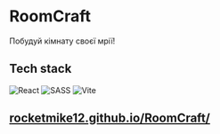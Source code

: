 # RoomCraft
Побудуй кімнату своєї мрії!

## Tech stack

![React](https://img.shields.io/badge/React-74c7ec?style=for-the-badge&logo=React&logoColor=000000)
![SASS](https://img.shields.io/badge/sass-cba6f7?style=for-the-badge&logo=sass&logoColor=000000)
![Vite](https://img.shields.io/badge/vite-eba0ac?style=for-the-badge&logo=vite&logoColor=000000)

## [rocketmike12.github.io/RoomCraft/](https://rocketmike12.github.io/RoomCraft/)
